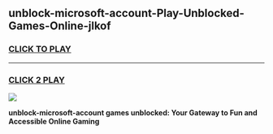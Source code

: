 
## unblock-microsoft-account-Play-Unblocked-Games-Online-jlkof
<h3>
<a href="https://premium76.site?title=unblock-microsoft-account&ref=25A">CLICK TO PLAY</a></h3>
<hr>

<h3>
<a href="https://premium76.site?title=unblock-microsoft-account&ref=25A">CLICK 2 PLAY</a>
  
</h3>

<a href="https://premium76.site?title=unblock-microsoft-account&ref=25A"><img src="https://clearcache.store/games.png"></a>


**unblock-microsoft-account games unblocked: Your Gateway to Fun and Accessible Online Gaming**
